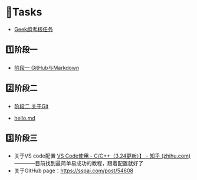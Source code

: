 # 🚩Tasks
- [Geek组考核任务](https://github.com/ntgeek/2022-Geek)

## 1️⃣阶段一
- [阶段一 GitHub与Markdown](https://github.com/Gjklmk/Tasks/blob/main/%E9%98%B6%E6%AE%B5%E4%B8%80%20GitHub%E4%B8%8EMarkdown.md)
## 2️⃣阶段二
- [阶段二 关于Git](https://github.com/Gjklmk/Tasks/blob/main/%E9%98%B6%E6%AE%B5%E4%BA%8C%20%E5%85%B3%E4%BA%8EGit.md)


- [hello.md](https://github.com/Gjklmk/Tasks/blob/main/hello.md)

## 3️⃣阶段三
- 关于VS code配置
	[VS Code使用 - C/C++（3.24更新）】 - 知乎 (zhihu.com)](https://zhuanlan.zhihu.com/p/442865609)
	————目前找到最简单易成功的教程，跟着配置就好了
- 关于GitHub page：https://sspai.com/post/54608
